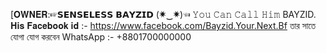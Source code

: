 ‎[𝐎𝐖𝐍𝐄𝐑:☞𝗦𝗘𝗡𝗦𝗘𝗟𝗘𝗦𝗦 𝗕𝗔𝗬𝗭𝗜𝗗 (✷‿✷)☜
𝚈𝚘𝚞 𝙲𝚊𝚗 𝙲𝚊𝚕𝚕 𝙷𝚒𝚖 BAYZID.
𝐇𝐢𝐬 𝐅𝐚𝐜𝐞𝐛𝐨𝐨𝐤 𝐢𝐝 :-  https://www.facebook.com/Bayzid.Your.Next.Bf
তার সাতে যোগা যোগ করবেন WhatsApp :- +8801700000000